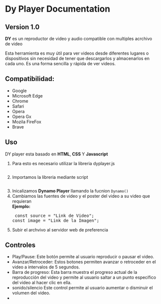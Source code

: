<h1>Dy Player Documentation</h1>
<h2>Version 1.0</h2>
    
  <p><strong>DY</strong> es un reproductor de video y audio compatible con multiples acrchivo de video</p>
    <p>Esta herramienta es muy útil para ver videos desde diferentes lugares o dispositivos sin necesidad de tener que descargarlos y almacenarlos en cada uno. Es una forma sencilla y rápida de ver videos.</p>
      
  <h2>Compatibilidad:</h2>
    <ul>
        <li>Google</li>
        <li>Microsoft Edge</li>
        <li>Chrome</li>
        <li>Safari</li>
        <li>Opera</li>
        <li>Opera Gx</li>
        <li>Mozila FireFox</li>
        <li>Brave</li>
    </ul>
        <h2>Uso</h2>
          
   DY player  esta basado en <strong>HTML</strong>,<strong> CSS</strong> Y <strong>Javascript</strong></p>
        <ol type="1">
          <li> Para esto es necesario utilizar la libreria dyplayer.js <pre></pre></li>
          <li>Importamos la libreria  mediante script <pre><script src="https://aexstudio.tk/DY-Player/"></script></pre> </li>
          <li>Inicalizamos <strong>Dynamo Player</strong> llamando la fucnion <code>Dynamo()</code></li>
          <li>Cambiamos las fuentes de video y el poster del video a su video que requieran</li> 
        <strong>Ejemplo:</strong><br>
       <pre>
       const source  = "Link de Video";
       const image  = "Link de la Imagen";
       </pre>
    <li>Subir el archvivo al servidor web de preferencia</li>
</ol> 

<h2>Controles</h2>
<ul>
    <li>Play/Pause: Este botón permite al usuario reproducir o pausar el video.</li>
    <li>Avanzar/Retroceder: Estos botones permiten avanzar o retroceder en el video a intervalos de 5 segundos.</li>
    <li>Barra de progreso: Esta barra muestra el progreso actual de la reproducción del video y permite al usuario saltar a un punto específico del video al hacer clic en ella.</li>
    <li>sonido/silencio Este control permite al usuario aumentar o disminuir el volumen del video.</li>
    <li></li>
</ul>    
